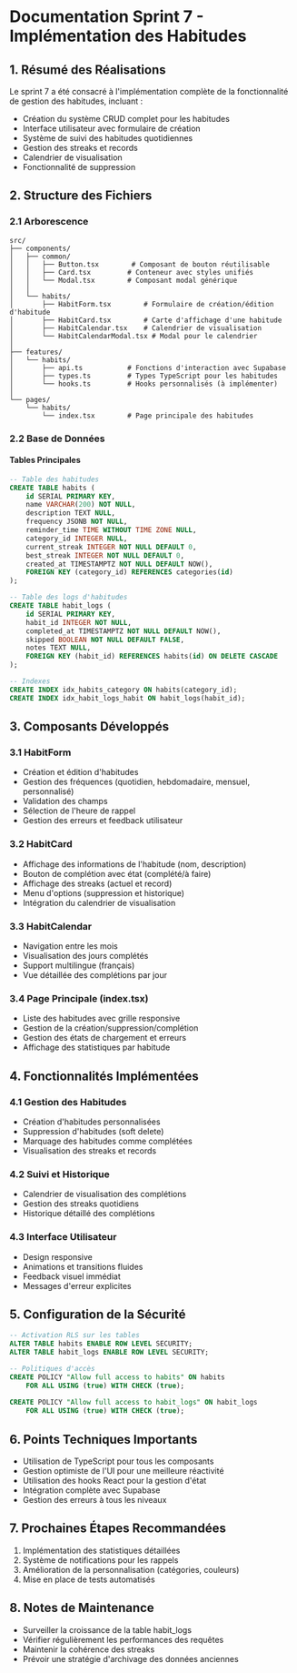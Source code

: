 # Documentation Sprint 7 - Implémentation des Habitudes

## 1. Résumé des Réalisations
Le sprint 7 a été consacré à l'implémentation complète de la fonctionnalité de gestion des habitudes, incluant :
- Création du système CRUD complet pour les habitudes
- Interface utilisateur avec formulaire de création
- Système de suivi des habitudes quotidiennes
- Gestion des streaks et records
- Calendrier de visualisation
- Fonctionnalité de suppression

## 2. Structure des Fichiers

### 2.1 Arborescence
```
src/
├── components/
│   ├── common/
│   │   ├── Button.tsx        # Composant de bouton réutilisable
│   │   ├── Card.tsx         # Conteneur avec styles unifiés
│   │   └── Modal.tsx        # Composant modal générique
│   │
│   └── habits/
│       ├── HabitForm.tsx        # Formulaire de création/édition d'habitude
│       ├── HabitCard.tsx        # Carte d'affichage d'une habitude
│       ├── HabitCalendar.tsx    # Calendrier de visualisation
│       └── HabitCalendarModal.tsx # Modal pour le calendrier
│
├── features/
│   └── habits/
│       ├── api.ts           # Fonctions d'interaction avec Supabase
│       ├── types.ts         # Types TypeScript pour les habitudes
│       └── hooks.ts         # Hooks personnalisés (à implémenter)
│
└── pages/
    └── habits/
        └── index.tsx        # Page principale des habitudes
```

### 2.2 Base de Données
#### Tables Principales
```sql
-- Table des habitudes
CREATE TABLE habits (
    id SERIAL PRIMARY KEY,
    name VARCHAR(200) NOT NULL,
    description TEXT NULL,
    frequency JSONB NOT NULL,
    reminder_time TIME WITHOUT TIME ZONE NULL,
    category_id INTEGER NULL,
    current_streak INTEGER NOT NULL DEFAULT 0,
    best_streak INTEGER NOT NULL DEFAULT 0,
    created_at TIMESTAMPTZ NOT NULL DEFAULT NOW(),
    FOREIGN KEY (category_id) REFERENCES categories(id)
);

-- Table des logs d'habitudes
CREATE TABLE habit_logs (
    id SERIAL PRIMARY KEY,
    habit_id INTEGER NOT NULL,
    completed_at TIMESTAMPTZ NOT NULL DEFAULT NOW(),
    skipped BOOLEAN NOT NULL DEFAULT FALSE,
    notes TEXT NULL,
    FOREIGN KEY (habit_id) REFERENCES habits(id) ON DELETE CASCADE
);

-- Indexes
CREATE INDEX idx_habits_category ON habits(category_id);
CREATE INDEX idx_habit_logs_habit ON habit_logs(habit_id);
```

## 3. Composants Développés

### 3.1 HabitForm
- Création et édition d'habitudes
- Gestion des fréquences (quotidien, hebdomadaire, mensuel, personnalisé)
- Validation des champs
- Sélection de l'heure de rappel
- Gestion des erreurs et feedback utilisateur

### 3.2 HabitCard
- Affichage des informations de l'habitude (nom, description)
- Bouton de complétion avec état (complété/à faire)
- Affichage des streaks (actuel et record)
- Menu d'options (suppression et historique)
- Intégration du calendrier de visualisation

### 3.3 HabitCalendar
- Navigation entre les mois
- Visualisation des jours complétés
- Support multilingue (français)
- Vue détaillée des complétions par jour

### 3.4 Page Principale (index.tsx)
- Liste des habitudes avec grille responsive
- Gestion de la création/suppression/complétion
- Gestion des états de chargement et erreurs
- Affichage des statistiques par habitude

## 4. Fonctionnalités Implémentées

### 4.1 Gestion des Habitudes
- Création d'habitudes personnalisées
- Suppression d'habitudes (soft delete)
- Marquage des habitudes comme complétées
- Visualisation des streaks et records

### 4.2 Suivi et Historique
- Calendrier de visualisation des complétions
- Gestion des streaks quotidiens
- Historique détaillé des complétions

### 4.3 Interface Utilisateur
- Design responsive
- Animations et transitions fluides
- Feedback visuel immédiat
- Messages d'erreur explicites

## 5. Configuration de la Sécurité
```sql
-- Activation RLS sur les tables
ALTER TABLE habits ENABLE ROW LEVEL SECURITY;
ALTER TABLE habit_logs ENABLE ROW LEVEL SECURITY;

-- Politiques d'accès
CREATE POLICY "Allow full access to habits" ON habits
    FOR ALL USING (true) WITH CHECK (true);
    
CREATE POLICY "Allow full access to habit_logs" ON habit_logs
    FOR ALL USING (true) WITH CHECK (true);
```

## 6. Points Techniques Importants
- Utilisation de TypeScript pour tous les composants
- Gestion optimiste de l'UI pour une meilleure réactivité
- Utilisation des hooks React pour la gestion d'état
- Intégration complète avec Supabase
- Gestion des erreurs à tous les niveaux

## 7. Prochaines Étapes Recommandées
1. Implémentation des statistiques détaillées
2. Système de notifications pour les rappels
3. Amélioration de la personnalisation (catégories, couleurs)
4. Mise en place de tests automatisés

## 8. Notes de Maintenance
- Surveiller la croissance de la table habit_logs
- Vérifier régulièrement les performances des requêtes
- Maintenir la cohérence des streaks
- Prévoir une stratégie d'archivage des données anciennes